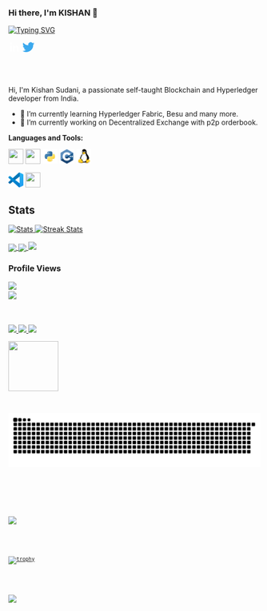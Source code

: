 ### Hi there, I'm KISHAN 👋

[![Typing SVG](https://readme-typing-svg.herokuapp.com?color=9B8FF7&lines=KISHAN+%3D%3D+DEV+%3F+True+%3A+True;Blockchain+Developer)](https://git.io/typing-svg)

<a href="https://www.linkedin.com/in/kishan-sudani"><svg xmlns="http://www.w3.org/2000/svg" xmlns:xlink="http://www.w3.org/1999/xlink" version="1.1"  width="24" height="24" viewBox="0 0 24 24"><path fill="#FFFFFF" d="M21,21H17V14.25C17,13.19 15.81,12.31 14.75,12.31C13.69,12.31 13,13.19 13,14.25V21H9V9H13V11C13.66,9.93 15.36,9.24 16.5,9.24C19,9.24 21,11.28 21,13.75V21M7,21H3V9H7V21M5,3A2,2 0 0,1 7,5A2,2 0 0,1 5,7A2,2 0 0,1 3,5A2,2 0 0,1 5,3Z" /></svg></a>
<a href="https://twitter.com/Z3R097"><svg viewBox="328 355 335 276" xmlns="http://www.w3.org/2000/svg" width="24" height="24"> <path d="M 630, 425 A 195, 195 0 0 1 331, 600 A 142, 142 0 0 0 428, 570 A  70,  70 0 0 1 370, 523 A  70,  70 0 0 0 401, 521 A 70,  70 0 0 1 344, 455 A  70, 70 0 0 0 372, 460 A  70,  70 0 0 1 354, 370 A 195, 195 0 0 0 495, 442 A  67,  67 0 0 1 611, 380 A 117, 117 0 0 0 654, 363 A  65,  65 0 0 1 623, 401 A 117, 117 0 0 0 662, 390 A  65,  65 0 0 1 630, 425 Z" style="fill:#3BA9EE;"/></a>


<br />
<br />

Hi, I'm Kishan Sudani, a passionate self-taught Blockchain and Hyperledger developer from India.

- 🌱 I’m currently learning Hyperledger Fabric, Besu and many more.
- 🔭 I’m currently working on Decentralized Exchange with p2p orderbook.

**Languages and Tools:**

<code><img height="30" width="30" src="https://miro.medium.com/max/1400/0*yqbRInqX0ZRUlVS0"></code>
<code><img height="30" width="30" src="https://tecadmin.net/tutorial/wp-content/uploads/2017/09/bash-logo.jpg"></code>
<code><img height="30" width="30" src="https://raw.githubusercontent.com/github/explore/80688e429a7d4ef2fca1e82350fe8e3517d3494d/topics/python/python.png"></code>
<code><img height="30" width="30" src="https://raw.githubusercontent.com/github/explore/80688e429a7d4ef2fca1e82350fe8e3517d3494d/topics/cpp/cpp.png"></code>
<a href="https://www.linux.org/" target="_blank" rel="noreferrer"> <img src="https://raw.githubusercontent.com/devicons/devicon/master/icons/linux/linux-original.svg" alt="linux" width="30" height="30"/> </a>

<code><img height="30" width="30" src="https://raw.githubusercontent.com/github/explore/80688e429a7d4ef2fca1e82350fe8e3517d3494d/topics/visual-studio-code/visual-studio-code.png"></code>
<code><img height="30" width="30" src="https://files.gitter.im/ethereum/remix/h3Hj/remix_logo_light.png"></code>


<a><h2>Stats</h2></a>
<div>
    <a href="https://github-readme-stats.vercel.app">
        <img width="49%" alt="Stats" src="https://github-readme-stats.vercel.app/api?&count_private=true&include_all_commits=true&username=kishansudani&theme=shades-of-purple&custom_title=GitHub+Stats&hide_border=true"/>
    </a>
    <a href="https://github-readme-streak-stats.herokuapp.com">
        <img width="49%" alt="Streak Stats" src="https://github-readme-streak-stats.herokuapp.com/?user=kishansudani&theme=shades-of-purple&hide_border=true"/>
    </a>
  </div>
  </br>

<a href="#">
  <!-- Change the `github-readme-stats.vercel.app` to `github-readme-stats.vercel.app`  -->
  <img align="center" src="https://github-readme-stats.vercel.app/api/top-langs/?username=kishansudani&layout=compact&theme=material-palenight" />
</a>
<a href="hhttps://github.com/kishansudani/Watchdog">
  <!-- Change the `github-readme-stats.vercel.app` to `github-readme-stats.vercel.app`  -->
  <img align="center" src="https://github-readme-stats.vercel.app/api/pin/?username=d3athgr1p&repo=Watchdog&theme=material-palenight" />
</a>

<img src="https://user-images.githubusercontent.com/73097560/115834477-dbab4500-a447-11eb-908a-139a6edaec5c.gif">
</br>

### Profile Views

![](https://count.getloli.com/get/@kishansudani.github.readme)
</br>
<img src="https://user-images.githubusercontent.com/73097560/115834477-dbab4500-a447-11eb-908a-139a6edaec5c.gif">
</br>


<br />
<br />

<div> 
  <a href="https://www.instagram.com/kishan._.sudani" target="_blank">
    <img src="https://img.shields.io/badge/-Instagram-%23E4405F?style=for-the-badge&logo=instagram&logoColor=white" target="_blank">
  </a>
  </a>
  <a href = "mailto:kishansudani661@gmail.com">
    <img src="https://img.shields.io/badge/-Gmail-%23333?style=for-the-badge&logo=gmail&logoColor=white" target="_blank">
  </a>
  <a href="https://www.linkedin.com/in/kishan-sudani/?locale=en_US" target="_blank">
    <img src="https://img.shields.io/badge/-LinkedIn-%230077B5?style=for-the-badge&logo=linkedin&logoColor=white" target="_blank">
  </a> 

<code><img height="100" width="100" src="https://metahero.io/animation.svg"><code>

![Snake animation](https://github.com/kishansudani/kishansudani/blob/main/images/github-contribution-grid-snake.svg)

</div>

</br>
<img src="https://user-images.githubusercontent.com/73097560/115834477-dbab4500-a447-11eb-908a-139a6edaec5c.gif">
</br>

[![trophy](https://github-profile-trophy.vercel.app/?username=kishansudani&theme=dracula&no-frame=true&margin-w=15&margin-h=15&date_format=j%20M%5B%20Y%5D&locale=es)](https://github.com/corpjorge/github-profile-trophy)

</br>
<img src="https://user-images.githubusercontent.com/73097560/115834477-dbab4500-a447-11eb-908a-139a6edaec5c.gif">
</br>